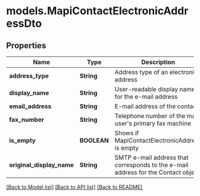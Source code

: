 # models.MapiContactElectronicAddressDto
## Properties
Name | Type | Description | Notes
------------ | ------------- | ------------- | -------------
**address_type** | **String** | Address type of an electronic address | [optional] 
**display_name** | **String** | User-readable display name for the e-mail address | [optional] 
**email_address** | **String** | E-mail address of the contact | [optional] 
**fax_number** | **String** | Telephone number of the mail user&#39;s primary fax machine | [optional] 
**is_empty** | **BOOLEAN** | Shows if MapiContactElectronicAddress is empty | 
**original_display_name** | **String** | SMTP e-mail address that corresponds to the e-mail address for the Contact object. | [optional] 



[[Back to Model list]](README.md#documentation-for-models) [[Back to API list]](README.md#documentation-for-api-endpoints) [[Back to README]](README.md)


